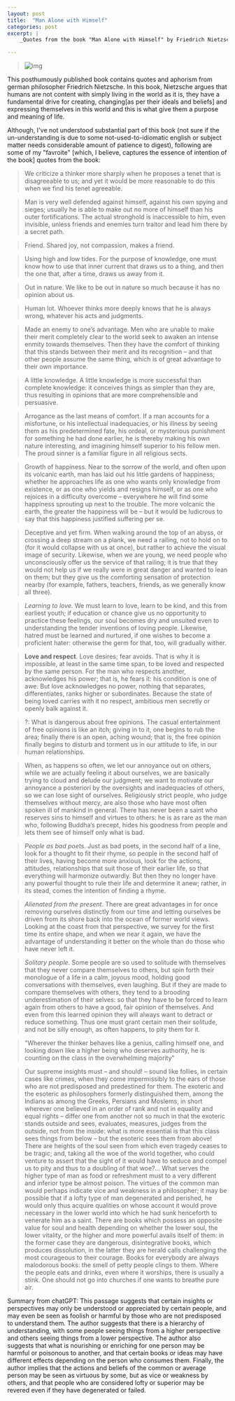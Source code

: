 ```yaml
---
layout: post
title:  "Man Alone with Himself"
categories: post
excerpt: |
    _Quotes from the book "Man Alone with Himself" by Friedrich Nietzsche_   

---
```

<!--more-->

> ![img](https://images-na.ssl-images-amazon.com/images/S/compressed.photo.goodreads.com/books/1330567060i/5956506.jpg)

This posthumously published book contains quotes and aphorism from german philosopher Friedrich Nietzsche. In this book, Nietzsche argues that humans are not content with simply living in the world as it is, they have a fundamental drive for creating, changing[as per their ideals and beliefs] and expressing themselves in this world and this is what give them a purpose and meaning of life.

Although, I've not understood substantial part of this book (not sure if the un-understanding is due to some not-used-to-idiomatic english or subject matter needs considerable amount of patience to digest), following are some of my "favroite" [which, I believe, captures the essence of intention of the book] quotes from the book:

> We criticize a thinker more sharply when he proposes a tenet that is disagreeable to us; and yet it would be more reasonable to do this when we find his tenet agreeable.

> Man is very well defended against himself, against his own spying and sieges; usually he is able to make out no more of himself than his outer fortifications. The actual stronghold is inaccessible to him, even invisible, unless friends and enemies turn traitor and lead him there by a secret path.

> Friend. Shared joy, not compassion, makes a friend.

> Using high and low tides. For the purpose of knowledge, one must know how to use that inner current that draws us to a thing, and then the one that, after a time, draws us away from it.

> Out in nature. We like to be out in nature so much because it has no opinion about us.

> Human lot. Whoever thinks more deeply knows that he is always wrong, whatever his acts and judgments.

> Made an enemy to one’s advantage. Men who are unable to make their merit completely clear to the world seek to awaken an intense enmity towards themselves. Then they have the comfort of thinking that this stands between their merit and its recognition – and that other people assume the same thing, which is of great advantage to their own importance.

> A little knowledge. A little knowledge is more successful than complete knowledge: it conceives things as simpler than they are, thus resulting in opinions that are more comprehensible and persuasive.


> Arrogance as the last means of comfort. If a man accounts for a misfortune, or his intellectual inadequacies, or his illness by seeing them as his predetermined fate, his ordeal, or mysterious punishment for something he had done earlier, he is thereby making his own nature interesting, and imagining himself superior to his fellow men. The proud sinner is a familiar figure in all religious sects.

> Growth of happiness. Near to the sorrow of the world, and often upon its volcanic earth, man has laid out his little gardens of happiness; whether he approaches life as one who wants only knowledge from existence, or as one who yields and resigns himself, or as one who rejoices in a difficulty overcome – everywhere he will find some happiness sprouting up next to the trouble. The more volcanic the earth, the greater the happiness will be – but it would be ludicrous to say that this happiness justified suffering per se.


> Deceptive and yet firm. When walking around the top of an abyss, or crossing a deep stream on a plank, we need a railing, not to hold on to (for it would collapse with us at once), but rather to achieve the visual image of security. Likewise, when we are young, we need people who unconsciously offer us the service of that railing; it is true that they would not help us if we really were in great danger and wanted to lean on them; but they give us the comforting sensation of protection nearby (for example, fathers, teachers, friends, as we generally know all three).


> *Learning to love*. We must learn to love, learn to be kind, and this from earliest youth; if education or chance give us no opportunity to practice these feelings, our soul becomes dry and unsuited even to understanding the tender inventions of loving people. Likewise, hatred must be learned and nurtured, if one wishes to become a proficient hater: otherwise the germ for that, too, will gradually wither.

> **Love and respect**. Love desires; fear avoids. That is why it is impossible, at least in the same time span, to be loved and respected by the same person. For the man who respects another, acknowledges his power; that is, he fears it: his condition is one of awe. But love acknowledges no power, nothing that separates, differentiates, ranks higher or subordinates. Because the state of being loved carries with it no respect, ambitious men secretly or openly balk against it.

> ?: What is dangerous about free opinions. The casual entertainment of free opinions is like an itch; giving in to it, one begins to rub the area; finally there is an open, aching wound; that is, the free opinion finally begins to disturb and torment us in our attitude to life, in our human relationships.    


> When, as happens so often, we let our annoyance out on others, while we are actually feeling it about ourselves, we are basically trying to cloud and delude our judgment; we want to motivate our annoyance a posteriori by the oversights and inadequacies of others, so we can lose sight of ourselves. Religiously strict people, who judge themselves without mercy, are also those who have most often spoken ill of mankind in general. There has never been a saint who reserves sins to himself and virtues to others: he is as rare as the man who, following Buddha’s precept, hides his goodness from people and lets them see of himself only what is bad.


> *People as bad poets*. Just as bad poets, in the second half of a line, look for a thought to fit their rhyme, so people in the second half of their lives, having become more anxious, look for the actions, attitudes, relationships that suit those of their earlier life, so that everything will harmonize outwardly. But then they no longer have any powerful thought to rule their life and determine it anew; rather, in its stead, comes the intention of finding a rhyme.

> *Alienated from the present*. There are great advantages in for once removing ourselves distinctly from our time and letting ourselves be driven from its shore back into the ocean of former world views. Looking at the coast from that perspective, we survey for the first time its entire shape, and when we near it again, we have the advantage of understanding it better on the whole than do those who have never left it.

> *Solitary people*. Some people are so used to solitude with themselves that they never compare themselves to others, but spin forth their monologue of a life in a calm, joyous mood, holding good conversations with themselves, even laughing. But if they are made to compare themselves with others, they tend to a brooding underestimation of their selves: so that they have to be forced to learn again from others to have a good, fair opinion of themselves. And even from this learned opinion they will always want to detract or reduce something. Thus one must grant certain men their solitude, and not be silly enough, as often happens, to pity them for it.

> "Wherever the thinker behaves like a genius, calling himself one, and looking down like a higher being who deserves authority, he is counting on the class in the overwhelming majority"

>Our supreme insights must – and should! – sound like follies, in certain cases like crimes, when they come impermissibly to the ears of those who are not predisposed and predestined for them. The exoteric and the esoteric as philosophers formerly distinguished them, among the Indians as among the Greeks, Persians and Moslems, in short wherever one believed in an order of rank and not in equality and equal rights – differ one from another not so much in that the exoteric stands outside and sees, evaluates, measures, judges from the outside, not from the inside: what is more essential is that this class sees things from below – but the esoteric sees them from above! There are heights of the soul seen from which even tragedy ceases to be tragic; and, taking all the woe of the world together, who could venture to assert that the sight of it would have to seduce and compel us to pity and thus to a doubling of that woe?... What serves the higher type of man as food or refreshment must to a very different and inferior type be almost poison. The virtues of the common man would perhaps indicate vice and weakness in a philosopher; it may be possible that if a lofty type of man degenerated and perished, he would only thus acquire qualities on whose account it would prove necessary in the lower world into which he had sunk henceforth to venerate him as a saint. There are books which possess an opposite value for soul and health depending on whether the lower soul, the lower vitality, or the higher and more powerful avails itself of them: in the former case they are dangerous, disintegrative books, which produces dissolution, in the latter they are herald calls challenging the most courageous to their courage. Books for everybody are always malodorous books: the smell of petty people clings to them. Where the people eats and drinks, even where it worships, there is usually a stink. One should not go into churches if one wants to breathe pure air.

Summary from chatGPT: This passage suggests that certain insights or perspectives may only be understood or appreciated by certain people, and may even be seen as foolish or harmful by those who are not predisposed to understand them. The author suggests that there is a hierarchy of understanding, with some people seeing things from a higher perspective and others seeing things from a lower perspective. The author also suggests that what is nourishing or enriching for one person may be harmful or poisonous to another, and that certain books or ideas may have different effects depending on the person who consumes them. Finally, the author implies that the actions and beliefs of the common or average person may be seen as virtuous by some, but as vice or weakness by others, and that people who are considered lofty or superior may be revered even if they have degenerated or failed.